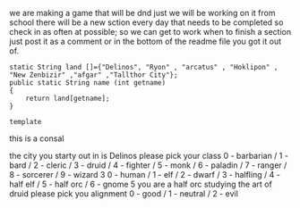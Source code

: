 we are making a game that will be dnd just we will be working on it from school there will be a new sction every day that needs to be completed so check in as often at possible; so we can get to work when to finish a section just post it as a comment or in the bottom of the readme file you got it out of.

	static String land []={"Delinos", "Ryon" , "arcatus" , "Hoklipon" , "New Zenbizir" ,"afgar" ,"Tallthor City"};	
	public static String name (int getname)
	{
		return land[getname];
	}
	
	template




this is a consal

the city you starty out in is Delinos
please pick your class
0 - barbarian / 1 - bard / 2 - cleric / 3 - druid / 4 - fighter / 5 - monk / 6 - paladin / 7 - ranger / 8 - sorcerer / 9 - wizard
3
0 - human / 1 - elf / 2 - dwarf / 3 - halfling / 4 - half elf / 5 - half orc / 6 - gnome
5
you are a half orc studying the art of druid
please pick you alignment
0 - good / 1 - neutral / 2 - evil
